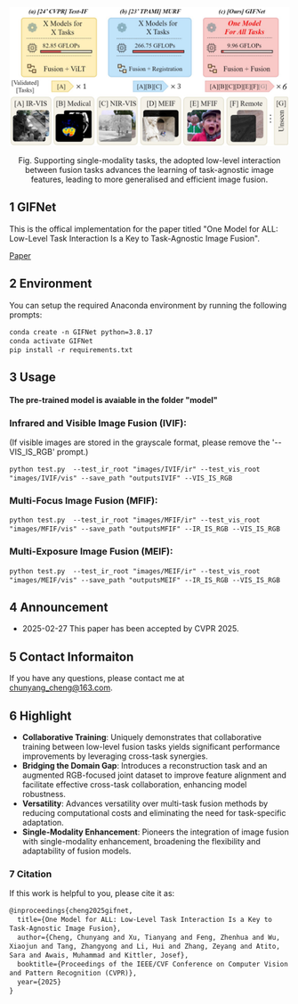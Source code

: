 

<div align="center">
  <img src="images/fig1_11_22.jpg" width="700px" />
  <p>Fig. Supporting single-modality tasks, the adopted low-level interaction between fusion tasks advances the learning of task-agnostic image features, leading to more generalised and efficient image fusion. </p>
</div>

## 1 GIFNet
This is the offical implementation for the paper titled "One Model for ALL: Low-Level Task Interaction Is a Key to Task-Agnostic Image Fusion".

[Paper](https://arxiv.org/abs/2502.19854)

## 2 Environment
You can setup the required Anaconda environment by running the following prompts:

```
conda create -n GIFNet python=3.8.17
conda activate GIFNet
pip install -r requirements.txt
```

## 3 Usage

#### The pre-trained model is avaiable in the folder "model"

### Infrared and Visible Image Fusion (IVIF):

(If visible images are stored in the grayscale format, please remove the '--VIS_IS_RGB' prompt.)

```
python test.py  --test_ir_root "images/IVIF/ir" --test_vis_root "images/IVIF/vis" --save_path "outputsIVIF" --VIS_IS_RGB 
```

### Multi-Focus Image Fusion (MFIF):
```
python test.py  --test_ir_root "images/MFIF/ir" --test_vis_root "images/MFIF/vis" --save_path "outputsMFIF" --IR_IS_RGB --VIS_IS_RGB
```

### Multi-Exposure Image Fusion (MEIF):

```
python test.py  --test_ir_root "images/MEIF/ir" --test_vis_root "images/MEIF/vis" --save_path "outputsMEIF" --IR_IS_RGB --VIS_IS_RGB 
```

## 4 Announcement
- 2025-02-27 This paper has been accepted by CVPR 2025.

## 5 Contact Informaiton
If you have any questions, please contact me at <chunyang_cheng@163.com>.

## 6 Highlight

- **Collaborative Training**: Uniquely demonstrates that collaborative training between low-level fusion tasks yields significant performance improvements by leveraging cross-task synergies.
- **Bridging the Domain Gap**: Introduces a reconstruction task and an augmented RGB-focused joint dataset to improve feature alignment and facilitate effective cross-task collaboration, enhancing model robustness.
- **Versatility**: Advances versatility over multi-task fusion methods by reducing computational costs and eliminating the need for task-specific adaptation.
- **Single-Modality Enhancement**: Pioneers the integration of image fusion with single-modality enhancement, broadening the flexibility and adaptability of fusion models.

### 7 Citation
If this work is helpful to you, please cite it as:
```
@inproceedings{cheng2025gifnet,
  title={One Model for ALL: Low-Level Task Interaction Is a Key to Task-Agnostic Image Fusion},
  author={Cheng, Chunyang and Xu, Tianyang and Feng, Zhenhua and Wu, Xiaojun and Tang, Zhangyong and Li, Hui and Zhang, Zeyang and Atito, Sara and Awais, Muhammad and Kittler, Josef},
  booktitle={Proceedings of the IEEE/CVF Conference on Computer Vision and Pattern Recognition (CVPR)},
  year={2025}
}
```
